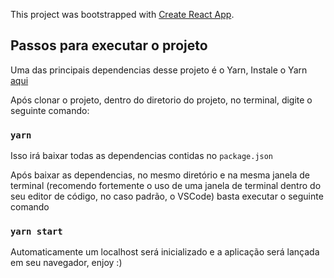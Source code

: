 This project was bootstrapped with [Create React App](https://github.com/facebook/create-react-app).

## Passos para executar o projeto

Uma das principais dependencias desse projeto é o Yarn,
Instale o Yarn [aqui](https://classic.yarnpkg.com/en/docs/install)

Após clonar o projeto, dentro do diretorio do projeto, no terminal, digite o seguinte comando:

### `yarn`

Isso irá baixar todas as dependencias contidas no `package.json`


Após baixar as dependencias, no mesmo diretório e na mesma janela de terminal (recomendo fortemente o uso de uma janela de terminal dentro do seu editor de código, no caso padrão, o VSCode) basta executar o seguinte comando

### `yarn start`

Automaticamente um localhost será inicializado e a aplicação será lançada em seu navegador, enjoy :)
